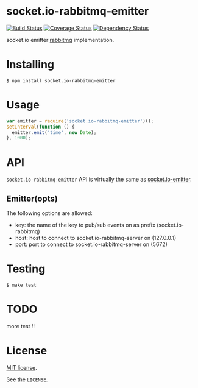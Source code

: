 # socket.io-rabbitmq-emitter

[![Build Status](https://travis-ci.org/ziyasal/socket.io-rabbitmq-emitter.svg)](https://travis-ci.org/ziyasal/socket.io-rabbitmq-emitter)
[![Coverage Status](https://coveralls.io/repos/ziyasal/socket.io-rabbitmq-emitter/badge.svg)](https://coveralls.io/r/ziyasal/socket.io-rabbitmq-emitter)
[![Dependency Status](https://david-dm.org/ziyasal/socket.io-rabbitmq-emitter.svg)](https://david-dm.org/ziyasal/socket.io-rabbitmq-emitter)

socket.io emitter [rabbitmq](https://www.rabbitmq.com/) implementation.

# Installing

```shell
$ npm install socket.io-rabbitmq-emitter
```


# Usage

```js
var emitter = require('socket.io-rabbitmq-emitter')();
setInterval(function () {
  emitter.emit('time', new Date);
}, 1000);
```


# API

`socket.io-rabbitmq-emitter` API is virtually the same as [socket.io-emitter](https://github.com/automattic/socket.io-emitter#api).

## Emitter(opts)

The following options are allowed:

- key: the name of the key to pub/sub events on as prefix (socket.io-rabbitmq)
- host: host to connect to socket.io-rabbitmq-server on (127.0.0.1)
- port: port to connect to socket.io-rabbitmq-server on (5672)


# Testing

```shell
$ make test
```


# TODO
more test !!


# License

[MIT license](http://www.opensource.org/licenses/mit-license.php).

See the `LICENSE`.